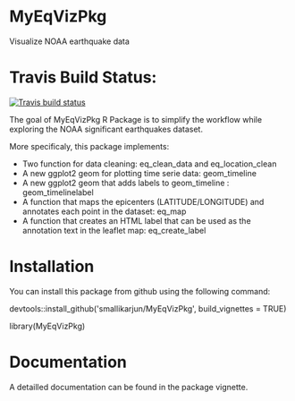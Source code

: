 # MyEqVizPkg
Visualize NOAA earthquake data

# Travis Build Status: 
[![Travis build status](https://travis-ci.org/smallikarjun/MyEqVizPkg.svg?branch=master)](https://travis-ci.org/smallikarjun/MyEqVizPkg)

The goal of MyEqVizPkg R Package is to simplify the workflow while exploring the NOAA significant earthquakes dataset.

More specificaly, this package implements:

- Two function for data cleaning: eq_clean_data and eq_location_clean
- A new ggplot2 geom for plotting time serie data: geom_timeline
- A new ggplot2 geom that adds labels to geom_timeline : geom_timelinelabel
- A function that maps the epicenters (LATITUDE/LONGITUDE) and annotates each point in the dataset: eq_map
- A function that creates an HTML label that can be used as the annotation text in the leaflet map: eq_create_label

# Installation
You can install this package from github using the following command:

devtools::install_github('smallikarjun/MyEqVizPkg', build_vignettes = TRUE)

library(MyEqVizPkg)

# Documentation
A detailled documentation can be found in the package vignette.
